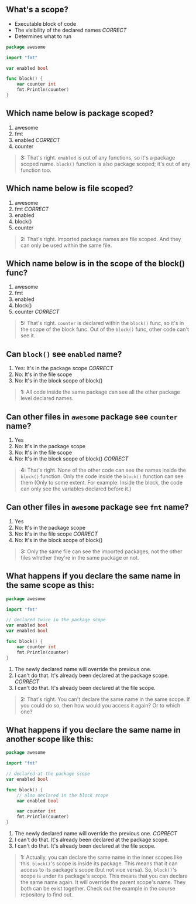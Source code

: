 ## What's a scope?
* Executable block of code
* The visibility of the declared names *CORRECT*
* Determines what to run

```go
package awesome

import "fmt"

var enabled bool

func block() {
    var counter int
    fmt.Println(counter)
}
```

## Which name below is package scoped?
1. awesome
2. fmt
3. enabled *CORRECT*
4. counter

> **3:** That's right. `enabled` is out of any functions, so it's a package scoped name. `block()` function is also package scoped; it's out of any function too.
>
>


## Which name below is file scoped?
1. awesome
2. fmt *CORRECT*
3. enabled
4. block()
5. counter

> **2:** That's right. Imported package names are file scoped. And they can only be used within the same file.
>
>


## Which name below is in the scope of the block() func?
1. awesome
2. fmt
3. enabled
4. block()
5. counter *CORRECT*

> **5:** That's right. `counter` is declared within the `block()` func, so it's in the scope of the block func. Out of the `block()` func, other code can't see it.
>
>


## Can `block()` see `enabled` name?
1. Yes: It's in the package scope *CORRECT*
2. No: It's in the file scope
3. No: It's in the block scope of block()

> **1:** All code inside the same package can see all the other package level declared names.
>
>


## Can other files in `awesome` package see `counter` name?
1. Yes
2. No: It's in the package scope
3. No: It's in the file scope
4. No: It's in the block scope of block() *CORRECT*

> **4:** That's right. None of the other code can see the names inside the `block()` function. Only the code inside the `block()` function can see them (Only to some extent. For example: Inside the block, the code can only see the variables declared before it.)
>
>


## Can other files in `awesome` package see `fmt` name?
1. Yes
2. No: It's in the package scope
3. No: It's in the file scope *CORRECT*
4. No: It's in the block scope of block()

> **3:** Only the same file can see the imported packages, not the other files whether they're in the same package or not.
>
>


## What happens if you declare the same name in the same scope as this:
```go
package awesome

import "fmt"

// declared twice in the package scope
var enabled bool
var enabled bool

func block() {
    var counter int
    fmt.Println(counter)
}
```
1. The newly declared name will override the previous one.
2. I can't do that. It's already been declared at the package scope. *CORRECT* 
3. I can't do that. It's already been declared at the file scope.

> **2:** That's right. You can't declare the same name in the same scope. If you could do so, then how would you access it again? Or to which one?
>
>


## What happens if you declare the same name in another scope like this:
```go
package awesome

import "fmt"

// declared at the package scope
var enabled bool

func block() {
    // also declared in the block scope
    var enabled bool

    var counter int
    fmt.Println(counter)
}
```
1. The newly declared name will override the previous one. *CORRECT* 
2. I can't do that. It's already been declared at the package scope.
3. I can't do that. It's already been declared at the file scope.

> **1:** Actually, you can declare the same name in the inner scopes like this. `block()`'s scope is inside its package. This means that it can access to its package's scope (but not vice versa). So, `block()`'s scope is under its package's scope. This means that you can declare the same name again. It will override the parent scope's name. They both can be exist together. Check out the example in the course repository to find out.
>
>
